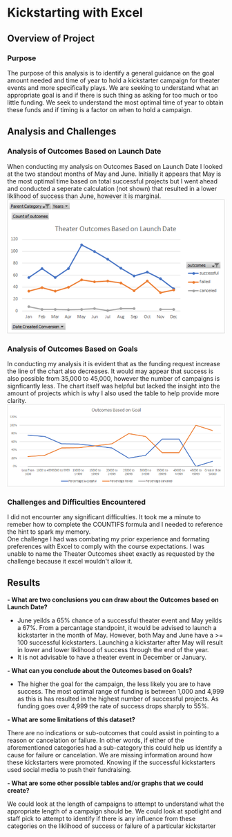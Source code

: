 # Kickstarting with Excel

## Overview of Project

### Purpose 
The purpose of this analysis is to identify a general guidance on the goal amount needed and time of year to hold a kickstarter campaign for theater events and more specifically plays.  We are seeking to understand what an appropriate goal is and if there is such thing as asking for too much or too little funding.  We seek to understand the most optimal time of year to obtain these funds and if timing is a factor on when to hold a campaign.

## Analysis and Challenges

### Analysis of Outcomes Based on Launch Date
When conducting my analysis on Outcomes Based on Launch Date I looked at the two standout months of May and June.  Initially it appears that May is the most optimal time based on total successful projects but I went ahead and conducted a seperate calculation (not shown) that resulted in a lower liklihood of success than June, however it is marginal.
![](resources/Theater_Outcomes_vs_Launch.png)

### Analysis of Outcomes Based on Goals
In conducting my analysis it is evident that as the funding request increase the line of the chart also decreases.  It would may appear that success is also possible from 35,000 to 45,000, however the number of campaigns is signficantly less.  The chart itself was helpful but lacked the insight into the amount of projects which is why I also used the table to help provide more clarity.  
![](resources/Outcomes_vs_Goals.png)

### Challenges and Difficulties Encountered
I did not encounter any significant difficulties.  It took me a minute to remeber how to complete the COUNTIFS formula and I needed to reference the hint to spark my memory.  
One challenge I had was combating my prior experience and formating preferences with Excel to comply with the course expectations.  I was unable to name the Theater Outcomes sheet exactly as requested by the challenge because it excel wouldn't allow it.  

## Results

**- What are two conclusions you can draw about the Outcomes based on Launch Date?**
- June yeilds a 65% chance of a successful theater event and May yeilds a 67%. From a percantage standpoint, it would be advised to launch a kickstarter in the month of May.  However, both May and June have a >= 100 successful kickstarters.  Launching a kickstarter after May will result in lower and lower liklihood of success through the end of the year.
- It is not advisable to have a theater event in December or January. 

**- What can you conclude about the Outcomes based on Goals?**
- The higher the goal for the campaign, the less likely you are to have success.  The most optimal range of funding is between 1,000 and 4,999 as this is has resulted in the highest number of successful projects. As funding goes over 4,999 the rate of success drops sharply to 55%.

**- What are some limitations of this dataset?**

There are no indications or sub-outcomes that could assist in pointing to a reason or cancelation or failure. In other words, if either of the aforementioned categories had a
sub-category this could help us identify a cause for failure or cancelation.  We are missing information around how these kickstarters were promoted.  Knowing if the successful kickstarters used social media to push their fundraising.   

**- What are some other possible tables and/or graphs that we could create?**

We could look at the length of campaigns to attempt to understand what the appropriate length of a campaign should be. We could look at spotlight and staff pick to attempt to identify if there is any influence from these categories on the liklihood of success or failure of a particular kickstarter
